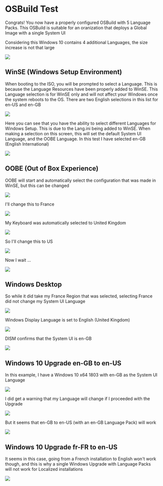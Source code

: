 # OSBuild Test

Congrats!  You now have a properly configured OSBuild with 5 Language Packs.  This OSBuild is suitable for an oranization that deploys a Global Image with a single System UI

Considering this Windows 10 contains 4 additional Languages, the size increase is not that large

![](../../../../.gitbook/assets/image%20%28196%29.png)

## WinSE \(Windows Setup Environment\)

When booting to the ISO, you will be prompted to select a Language.  This is because the Language Resources have been properly added to WinSE.  This Language selection is for WinSE only and will not affect your Windows once the system reboots to the OS.  There are two English selections in this list for en-US and en-GB

![](../../../../.gitbook/assets/image%20%28301%29.png)

Here you can see that you have the ability to select different Languages for Windows Setup.  This is due to the Lang.ini being added to WinSE.  When making a selection on this screen, this will set the default System UI Language, and the OOBE Language.  In this test I have selected en-GB \(English International\)

![](../../../../.gitbook/assets/image%20%28298%29.png)

## OOBE \(Out of Box Experience\)

OOBE will start and automatically select the configuration that was made in WinSE, but this can be changed

![](../../../../.gitbook/assets/image%20%2870%29.png)

I'll change this to France

![](../../../../.gitbook/assets/image%20%2888%29.png)

My Keyboard was automatically selected to United Kingdom

![](../../../../.gitbook/assets/image%20%2818%29.png)

So I'll change this to US

![](../../../../.gitbook/assets/image%20%28243%29.png)

Now I wait ...

![](../../../../.gitbook/assets/image%20%28214%29.png)

## Windows Desktop

So while it did take my France Region that was selected, selecting France did not change my System UI Language

![](../../../../.gitbook/assets/image%20%28171%29.png)

Windows Display Language is set to English \(United Kingdom\)

![](../../../../.gitbook/assets/image%20%28151%29.png)

DISM confirms that the System UI is en-GB

![](../../../../.gitbook/assets/image%20%28259%29.png)

## Windows 10 Upgrade en-GB to en-US

In this example, I have a Windows 10 x64 1803 with en-GB as the System UI Language

![](../../../../.gitbook/assets/image%20%28101%29.png)

I did get a warning that my Language will change if I proceeded with the Upgrade

![](../../../../.gitbook/assets/image%20%28276%29.png)

But it seems that en-GB to en-US \(with an en-GB Language Pack\) will work

![](../../../../.gitbook/assets/image%20%2865%29.png)

## Windows 10 Upgrade fr-FR to en-US

It seems in this case, going from a French installation to English won't work though, and this is why a single Windows Upgrade with Language Packs will not work for Localized installations

![](../../../../.gitbook/assets/image%20%28364%29.png)

